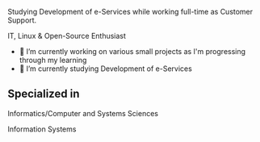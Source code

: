Studying Development of e-Services while working full-time as Customer Support.

IT, Linux & Open-Source Enthusiast

- 🔭 I’m currently working on various small projects as I'm progressing through my learning
- 🌱 I’m currently studying Development of e-Services

## Specialized in

Informatics/Computer and Systems Sciences 

Information Systems

<!-- ### Footer

Last updated: November 2021 -->

<!--
**ZendaiOwl/ZendaiOwl** is a ✨ _special_ ✨ repository because its `README.md` (this file) appears on your GitHub profile.

Here are some ideas to get you started:

- 🔭 I’m currently working on ...
- 🌱 I’m currently learning ...
- 👯 I’m looking to collaborate on ...
- 🤔 I’m looking for help with ...
- 💬 Ask me about ...
- 📫 How to reach me: ...
- 😄 Pronouns: ...
- ⚡ Fun fact: ...
-->
